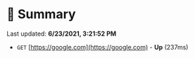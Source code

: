 # 📖 Summary
Last updated: **6/23/2021, 3:21:52 PM**

- `GET` [https://google.com](https://google.com) - **Up** (237ms)
